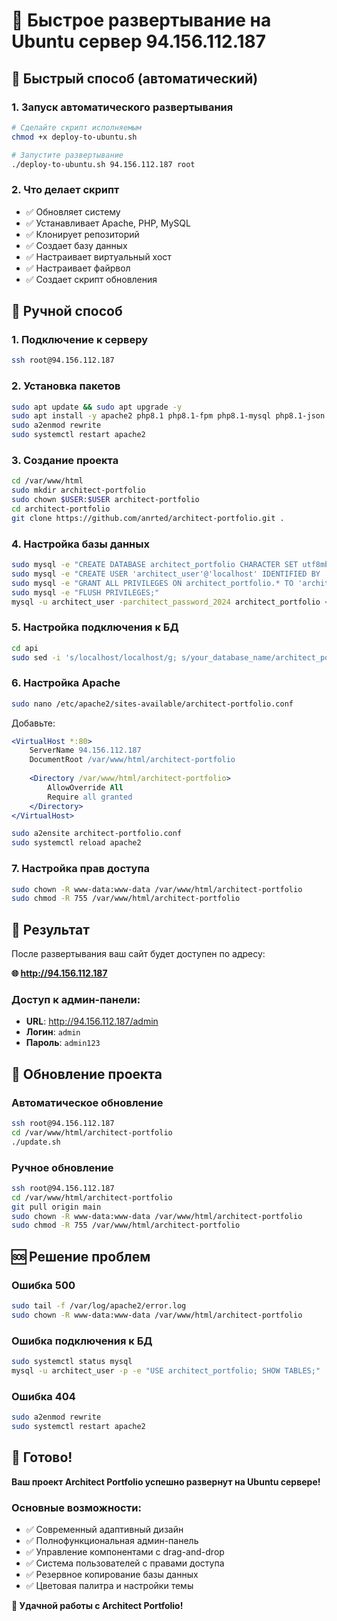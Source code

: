 # 🚀 Быстрое развертывание на Ubuntu сервер 94.156.112.187

## 🎯 Быстрый способ (автоматический)

### 1. Запуск автоматического развертывания
```bash
# Сделайте скрипт исполняемым
chmod +x deploy-to-ubuntu.sh

# Запустите развертывание
./deploy-to-ubuntu.sh 94.156.112.187 root
```

### 2. Что делает скрипт
- ✅ Обновляет систему
- ✅ Устанавливает Apache, PHP, MySQL
- ✅ Клонирует репозиторий
- ✅ Создает базу данных
- ✅ Настраивает виртуальный хост
- ✅ Настраивает файрвол
- ✅ Создает скрипт обновления

## 🔧 Ручной способ

### 1. Подключение к серверу
```bash
ssh root@94.156.112.187
```

### 2. Установка пакетов
```bash
sudo apt update && sudo apt upgrade -y
sudo apt install -y apache2 php8.1 php8.1-fpm php8.1-mysql php8.1-json php8.1-mbstring php8.1-xml php8.1-curl php8.1-zip mysql-server git unzip
sudo a2enmod rewrite
sudo systemctl restart apache2
```

### 3. Создание проекта
```bash
cd /var/www/html
sudo mkdir architect-portfolio
sudo chown $USER:$USER architect-portfolio
cd architect-portfolio
git clone https://github.com/anrted/architect-portfolio.git .
```

### 4. Настройка базы данных
```bash
sudo mysql -e "CREATE DATABASE architect_portfolio CHARACTER SET utf8mb4 COLLATE utf8mb4_unicode_ci;"
sudo mysql -e "CREATE USER 'architect_user'@'localhost' IDENTIFIED BY 'architect_password_2024';"
sudo mysql -e "GRANT ALL PRIVILEGES ON architect_portfolio.* TO 'architect_user'@'localhost';"
sudo mysql -e "FLUSH PRIVILEGES;"
mysql -u architect_user -parchitect_password_2024 architect_portfolio < backups/backup_architect_portfolio_2025-08-09_13-18-45.sql
```

### 5. Настройка подключения к БД
```bash
cd api
sudo sed -i 's/localhost/localhost/g; s/your_database_name/architect_portfolio/g; s/your_username/architect_user/g; s/your_password/architect_password_2024/g' db.php
```

### 6. Настройка Apache
```bash
sudo nano /etc/apache2/sites-available/architect-portfolio.conf
```

Добавьте:
```apache
<VirtualHost *:80>
    ServerName 94.156.112.187
    DocumentRoot /var/www/html/architect-portfolio
    
    <Directory /var/www/html/architect-portfolio>
        AllowOverride All
        Require all granted
    </Directory>
</VirtualHost>
```

```bash
sudo a2ensite architect-portfolio.conf
sudo systemctl reload apache2
```

### 7. Настройка прав доступа
```bash
sudo chown -R www-data:www-data /var/www/html/architect-portfolio
sudo chmod -R 755 /var/www/html/architect-portfolio
```

## 🎯 Результат

После развертывания ваш сайт будет доступен по адресу:

**🌐 http://94.156.112.187**

### Доступ к админ-панели:
- **URL**: http://94.156.112.187/admin
- **Логин**: `admin`
- **Пароль**: `admin123`

## 🔄 Обновление проекта

### Автоматическое обновление
```bash
ssh root@94.156.112.187
cd /var/www/html/architect-portfolio
./update.sh
```

### Ручное обновление
```bash
ssh root@94.156.112.187
cd /var/www/html/architect-portfolio
git pull origin main
sudo chown -R www-data:www-data /var/www/html/architect-portfolio
sudo chmod -R 755 /var/www/html/architect-portfolio
```

## 🆘 Решение проблем

### Ошибка 500
```bash
sudo tail -f /var/log/apache2/error.log
sudo chown -R www-data:www-data /var/www/html/architect-portfolio
```

### Ошибка подключения к БД
```bash
sudo systemctl status mysql
mysql -u architect_user -p -e "USE architect_portfolio; SHOW TABLES;"
```

### Ошибка 404
```bash
sudo a2enmod rewrite
sudo systemctl restart apache2
```

## 🎉 Готово!

**Ваш проект Architect Portfolio успешно развернут на Ubuntu сервере!**

### Основные возможности:
- ✅ Современный адаптивный дизайн
- ✅ Полнофункциональная админ-панель
- ✅ Управление компонентами с drag-and-drop
- ✅ Система пользователей с правами доступа
- ✅ Резервное копирование базы данных
- ✅ Цветовая палитра и настройки темы

**🚀 Удачной работы с Architect Portfolio!**
